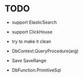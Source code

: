 ﻿
# TODO

 - support ElasticSearch  
 - support ClickHouse  

 - try to make it clean  

 - DbContext.QueryProcedure<Entity>(arg)  
 - Save SaveRange  
 - DbFunction.PrimitiveSql  
